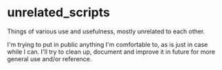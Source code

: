 # unrelated_scripts
Things of various use and usefulness, mostly unrelated to each other.

I'm trying to put in public anything I'm comfortable to, as is just in case while I can.
I'll try to clean up, document and improve it in future for more general use and/or reference.
